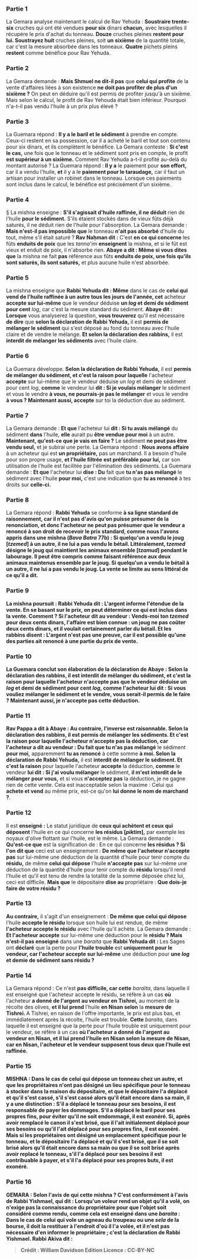 
### Partie 1
La Gemara analyse maintenant le calcul de Rav Yehuda : <b>Soustraire trente-six</b> cruches qui ont été vendues <b>pour six</b> dinars <b>chacun,</b> avec lesquelles il récupère le prix d'achat du tonneau. <b>Douze</b> cruches pleines <b>restent pour lui. Soustrayez huit</b> cruches pleines, soit <b>un sixième</b> de la quantité totale, car c'est la mesure absorbée dans les tonneaux. <b>Quatre</b> pichets pleins <b>restent</b> comme bénéfice pour Rav Yehuda.

### Partie 2
La Gemara demande : <b>Mais Shmuel ne dit-il pas</b> que <b>celui qui profite</b> de la vente d'affaires liées à son existence <b>ne doit pas profiter de plus d'un sixième ?</b> On peut en déduire qu'il est permis de profiter jusqu'à un sixième. Mais selon le calcul, le profit de Rav Yehouda était bien inférieur. Pourquoi n'a-t-il pas vendu l'huile à un prix plus élevé ?

### Partie 3
La Guemara répond : <b>Il y a le baril et le sédiment</b> à prendre en compte. Ceux-ci restent en sa possession, car il a acheté le baril et tout son contenu pour six dinars, et ils complètent le bénéfice. La Gemara conteste : <b>Si c'est le cas,</b> une fois que le tonneau et le sédiment sont pris en compte, le profit <b>est supérieur à un sixième.</b> Comment Rav Yehuda a-t-il profité au-delà du montant autorisé ? La Guemara répond : <b>Il y a</b> le paiement pour <b>son effort,</b> car il a vendu l'huile, <b>et</b> il y a le <b>paiement pour le taraudage,</b> car il faut un artisan pour installer un robinet dans le tonneau. Lorsque ces paiements sont inclus dans le calcul, le bénéfice est précisément d'un sixième.

### Partie 4
§ La mishna enseigne : <b>S'il s'agissait d'huile raffinée, il ne déduit</b> rien de l'huile <b>pour le sédiment.</b> S'ils étaient stockés dans de vieux fûts déjà saturés, il ne déduit rien de l'huile pour l'absorption. La Gemara demande : <b>Mais n'est-il pas impossible que</b> le tonneau <b>n'ait pas absorbé</b> d'huile du tout, même s'il était saturé ? <b>Rav Naḥman dit :</b> C'est <b>en ce qui concerne</b> les fûts <b>enduits de poix</b> que les <i>tanna'im</i> <b>enseignent</b> la mishna, et si le fût est vieux et enduit de poix, il n'absorbe rien. <b>Abaye a dit : Même si vous dites que</b> la mishna ne fait <b>pas</b> référence aux fûts <b>enduits de poix, une fois qu'ils sont saturés, ils sont saturés,</b> et plus aucune huile n'est absorbée.

### Partie 5
La mishna enseigne que <b>Rabbi Yehuda dit : Même</b> dans le cas de <b>celui qui vend de l'huile raffinée à un autre tous les jours de l'année, cet</b> acheteur <b>accepte sur lui-même</b> que le vendeur déduise <b>un <i>log</i> et demi de sédiment pour cent</b> <i>log</i>, car c'est la mesure standard du sédiment. <b>Abaye dit : Lorsque</b> vous analyserez la question, <b>vous trouverez</b> qu'il est nécessaire <b>de dire</b> que <b>selon la déclaration de Rabbi Yehuda,</b> il est <b>permis de mélanger le sédiment</b> qui s'est déposé au fond du tonneau avec l'huile claire et de vendre le mélange. <b>Et selon la déclaration des rabbins,</b> il est <b>interdit de mélanger les sédiments</b> avec l'huile claire.

### Partie 6
La Guemara développe. <b>Selon la déclaration de Rabbi Yehuda,</b> il est <b>permis de mélanger du sédiment, et c'est la raison pour laquelle</b> l'acheteur <b>accepte</b> sur lui-même que le vendeur déduise un <i>log</i> et demi de sédiment pour cent <i>log</i>, <b>comme</b> le vendeur lui <b>dit : Si je voulais mélanger</b> le sédiment et vous le vendre <b>à vous, ne pourrais-je pas le mélanger</b> et vous le vendre <b>à vous ? Maintenant aussi, accepte</b> sur toi la déduction due au sédiment.

### Partie 7
La Gemara demande : <b>Et que</b> l'acheteur lui <b>dit : Si tu avais mélangé</b> du sédiment <b>dans</b> l'huile, <b>elle</b> aurait pu <b>être vendue pour moi</b> à un autre. <b>Maintenant, qu'est-ce que je vais en faire ?</b> Le sédiment <b>ne peut pas être vendu seul,</b> et je subirai une perte. La Gemara répond : <b>Nous avons affaire</b> à un acheteur qui est <b>un propriétaire,</b> pas un marchand. Il a besoin d'huile pour son propre usage, <b>et l'huile filtrée</b> <b>est préférable pour lui,</b> car son utilisation de l'huile est facilitée par l'élimination des sédiments. La Guemara demande : <b>Et que</b> l'acheteur lui <b>dise : Du</b> fait que <b>tu n'as pas mélangé</b> le sédiment avec l'huile <b>pour moi,</b> c'est une indication que <b>tu as renoncé</b> à tes droits sur <b>celle-ci.</b>

### Partie 8
La Gemara répond : <b>Rabbi Yehuda</b> se conforme <b>à sa ligne standard de <b>raisonnement, car il n'est pas</b> d'avis qu'on puisse présumer de la <b>renonciation,</b> et donc l'acheteur ne peut pas présumer que le vendeur a renoncé à son droit de recevoir le prix standard, <b>comme nous l'avons appris</b> dans une mishna (<i>Bava Batra</i> 77b) : Si <b>quelqu'un a vendu le joug [<i>tzemed</i>] à</b> un autre, <b>il ne lui a pas vendu le bétail.</b> Littéralement, <i>tzemed</i> désigne le joug qui maintient les animaux ensemble [<i>tzamud</i>] pendant le labourage. Il peut être compris comme faisant référence aux deux animaux maintenus ensemble par le joug. Si <b>quelqu'un a vendu le bétail à</b> un autre, <b>il ne lui a pas vendu le joug.</b> La vente se limite au sens littéral de ce qu'il a dit.

### Partie 9
La mishna poursuit : <b>Rabbi Yehuda dit : L'argent informe</b> l'étendue de la vente. En se basant sur le prix, on peut déterminer ce qui est inclus dans la vente. <b>Comment ? </b> Si l'acheteur <b>dit au vendeur</b> : <b>Vends-moi ton <i>tzemed</i> pour deux cents dinars, l'affaire est bien connue : un joug</b> ne <b>pas</b> coûter <b>deux cents dinars,</b> et il voulait certainement parler du bétail. <b>Et les rabbins disent : L'argent n'est pas une preuve,</b> car il est possible qu'une des parties ait renoncé à une partie du prix de vente.

### Partie 10
La Guemara conclut son élaboration de la déclaration de Abaye : <b>Selon la déclaration des rabbins,</b> il est <b>interdit de mélanger du sédiment, et c'est la raison</b> pour laquelle l'acheteur <b>n'accepte pas</b> que le vendeur déduise un <i>log</i> et demi de sédiment pour cent <i>log</i>, <b>comme</b> l'acheteur lui <b>dit : Si vous vouliez mélanger</b> le sédiment et le vendre, <b>vous serait-il permis</b> de le faire ? <b>Maintenant aussi, je n'accepte pas</b> cette déduction.

### Partie 11
<b>Rav Pappa a dit à Abaye : Au contraire, l'inverse est raisonnable. Selon la déclaration des rabbins,</b> il est <b>permis de mélanger les sédiments. Et c'est la raison</b> pour laquelle l'acheteur <b>n'accepte pas</b> la déduction, <b>car</b> l'acheteur <b>a dit au</b> vendeur : <b>Du fait</b> que tu n'as pas mélangé</b> le sédiment <b>pour moi,</b> apparemment <b>tu as renoncé</b> à cette somme <b>à moi. Selon la déclaration de Rabbi Yehuda,</b> il est <b>interdit de mélanger le sédiment. Et c'est la raison</b> pour laquelle l'acheteur <b>accepte</b> la déduction, <b>comme</b> le vendeur <b>lui dit : Si j'ai voulu mélanger</b> le sédiment, <b>il m'est interdit de le mélanger</b> <b>pour vous,</b> et si vous <b>n'acceptez pas</b> la déduction, je ne gagne rien de cette vente. Cela est inacceptable selon la maxime : Celui qui <b>achete et vend</b> au même prix, est-ce qu'on <b>lui donne le nom de marchand ?</b>.

### Partie 12
Il est <b>enseigné :</b> Le statut juridique de <b>ceux qui achètent et ceux qui déposent</b> l'huile en ce qui concerne <b>les résidus [<i>piktim</i>],</b> par exemple les noyaux d'olive flottant sur l'huile, est le même. La Gemara demande : <b>Qu'est-ce que</b> est la signification de : En ce qui concerne <b>les résidus ? Si l'on dit que</b> ceci est un enseignement : <b>De même que l'acheteur n'accepte pas</b> sur lui-même une déduction de la quantité d'huile pour tenir compte du <b>résidu,</b> de même <b>celui qui dépose</b> l'huile <b>n'accepte pas</b> sur lui-même une déduction de la quantité d'huile pour tenir compte du <b>résidu</b> lorsqu'il rend l'huile et qu'il est tenu de rendre la totalité de la somme déposée chez lui, ceci est difficile. <b>Mais que</b> le dépositaire <b>dise au</b> propriétaire : <b>Que dois-je faire de votre résidu ?</b>

### Partie 13
<b>Au contraire,</b> il s'agit d'un enseignement : <b>De même que celui qui dépose</b> l'huile <b>accepte le résidu</b> lorsque son huile lui est rendue, de même <b>l'acheteur accepte le résidu</b> avec l'huile qu'il achète. La Gemara demande : <b>Et l'acheteur accepte</b> sur lui-même une déduction pour le <b>résidu ? Mais n'est-il pas enseigné</b> dans une <i>baraita</i> que <b>Rabbi Yehuda dit :</b> Les Sages ont <b>déclaré</b> que la perte pour <b>l'huile trouble</b> est <b>uniquement pour le vendeur, car l'acheteur accepte sur lui-même</b> une déduction pour <b>une <i>log</i> et demie de sédiment sans résidu ?</b>

### Partie 14
La Gemara répond : Ce n'est <b>pas difficile, car cette</b> <i>baraïta</i>, dans laquelle il est enseigné que l'acheteur accepte le résidu, se réfère à un cas <b>où</b> l'acheteur <b>a donné de l'argent au vendeur en Tishrei,</b> au moment de la récolte des olives, <b>et il lui prend</b> l'huile <b>en Nisan selon</b> la <b>mesure de Tishrei. </b> A Tishrei, en raison de l'offre importante, le prix est plus bas, et immédiatement après la récolte, l'huile est trouble. <b>Cette</b> <i>baraita</i>, dans laquelle il est enseigné que la perte pour l'huile trouble est uniquement pour le vendeur, se réfère à un cas <b>où l'acheteur <b>a donné de l'argent au vendeur en Nisan, et il lui prend</b> l'huile <b>en Nisan selon</b> la <b>mesure</b> de <b>Nisan,</b> car en Nisan, l'acheteur et le vendeur supposent tous deux que l'huile est raffinée.

### Partie 15
<strong>MISHNA :</strong> Dans le cas de <b>celui qui dépose un tonneau chez un autre, et que les propriétaires n'ont pas désigné</b> un <b>lieu spécifique pour</b> le tonneau à stocker dans la maison du dépositaire, et que le dépositaire l'a <b>déplacé et qu'il s'est cassé, s'il s'est cassé alors</b> qu'il était encore <b>dans sa main,</b> il y a une distinction : S'il a déplacé le tonneau <b>pour ses besoins,</b> il est <b>responsable</b> de payer les dommages. S'il a déplacé le baril <b>pour ses</b> propres <b>fins,</b> pour éviter qu'il ne soit endommagé, il est <b>exonéré. Si, après avoir remplacé</b> le canon <b>il s'est brisé, que</b> il l'ait initialement déplacé <b>pour ses besoins</b> ou <b>qu'il l'ait déplacé <b>pour ses</b> propres <b>fins,</b> il est <b>exonéré. </b> Mais si <b>les propriétaires ont désigné</b> un <b>emplacement spécifique pour</b> le tonneau, <b>et</b> le dépositaire l'a <b>déplacé et qu'il s'est brisé, que</b> il se soit brisé <b>alors qu'il était encore <b>dans sa main ou que</b> il se soit brisé <b>après avoir replacé</b> le tonneau, s'il l'a déplacé <b>pour ses besoins</b> il est <b>contribuable</b> à payer, et s'il l'a déplacé <b>pour ses propres <b>buts,</b> il est <b>exonéré. </b>

### Partie 16
<strong>GEMARA : </strong>Selon <b>l'avis de qui</b> <b>cette mishna</b> ? <b>C'est</b> conformément à l'avis de <b>Rabbi Yishmael, qui dit :</b> Lorsqu'un voleur rend un objet qu'il a volé, <b>on n'exige pas la connaissance du propriétaire</b> pour que l'objet soit considéré comme rendu, <b>comme cela est enseigné</b> dans une <i>baraita</i> : Dans le cas de <b>celui qui vole un agneau du troupeau ou une <i>sela</i> de la bourse, il doit la restituer à l'endroit d'où il l'a volée</b>, et il n'est pas nécessaire d'en informer le propriétaire ; c'est <b>la déclaration de Rabbi Yishmael. Rabbi Akiva dit :</b>

>Crédit : William Davidson Edition
>Licence : CC-BY-NC